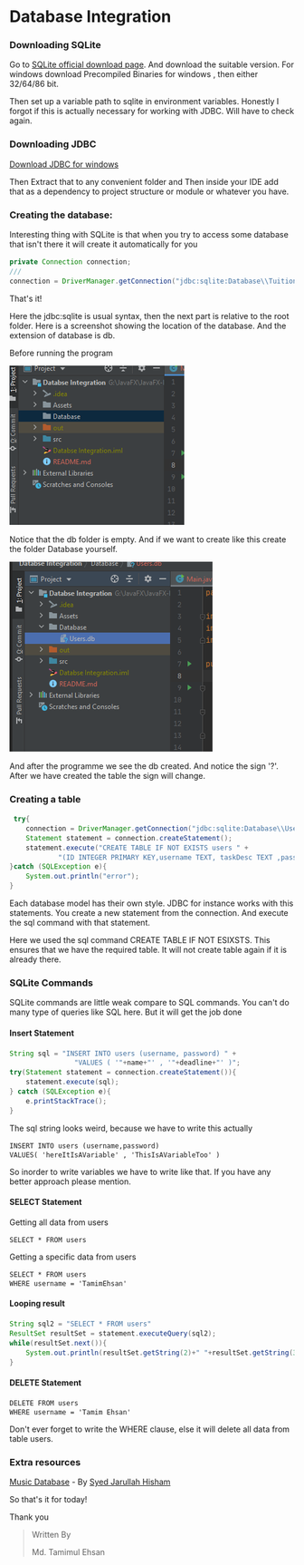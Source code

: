 # Database Integration

### Downloading SQLite

Go to [SQLite official download page](https://www.sqlite.org/download.html). And download the suitable version. For windows download Precompiled Binaries for windows , then either 32/64/86 bit.

Then set up a variable path to sqlite in environment variables. Honestly I forgot if this is actually necessary for working with JDBC. Will have to check again. 

### Downloading JDBC

[Download JDBC for windows](https://github.com/TamimEhsan/Tuition-E/blob/master/Dependencies/sqlite-jdbc-3.32.3.2.jar)

Then Extract that to any convenient folder and Then inside your IDE add that as a dependency to project structure or module or whatever you have.

### Creating the database:

Interesting thing with SQLite is that when you try to access some database that isn't there it will create it automatically for you

```java
private Connection connection;
///
connection = DriverManager.getConnection("jdbc:sqlite:Database\\TuitionE.db");
```

That's it!

Here the jdbc:sqlite is usual syntax, then the next part is relative to the root folder. Here is a screenshot showing the location of the database. And the extension of database is db. 

Before running the program

![Before](https://github.com/TamimEhsan/JavaFX-Basics/blob/master/DatabaseIntegration/Assets/beforeDB.PNG)

Notice that the db folder is empty. And if we want to create like this create the folder Database yourself.

![After](https://github.com/TamimEhsan/JavaFX-Basics/blob/master/DatabaseIntegration/Assets/afterDB.PNG)

And after the programme we see the db created. And notice the sign '?'. After we have created the table the sign will change.

### Creating a table

```java
 try{
    connection = DriverManager.getConnection("jdbc:sqlite:Database\\UserDB.db");
    Statement statement = connection.createStatement();
    statement.execute("CREATE TABLE IF NOT EXISTS users " +
            "(ID INTEGER PRIMARY KEY,username TEXT, taskDesc TEXT ,password TEXT)");
}catch (SQLException e){
    System.out.println("error");
}
```

Each database model has their own style. JDBC for instance works with this statements. You create a new statement from the connection. And execute the sql command with that statement.

Here we used the sql command CREATE TABLE IF NOT ESIXSTS. This ensures that we have the required table. It will not create table again if it is already there.

### SQLite Commands

SQLite commands are little weak compare to SQL commands. You can't do many type of queries like SQL here. But it will get the job done 



#### Insert Statement

```java
String sql = "INSERT INTO users (username, password) " +
                "VALUES ( '"+name+"' , '"+deadline+"' )";
try(Statement statement = connection.createStatement()){
    statement.execute(sql);
} catch (SQLException e){
    e.printStackTrace();
}
```



The sql string looks weird, because we have to write this actually

```sqlite
INSERT INTO users (username,password)
VALUES( 'hereItIsAVariable' , 'ThisIsAVariableToo' )
```

So inorder to write variables we have to write like that. If you have any better approach please mention.

#### SELECT Statement

Getting all data from users

```sqlite
SELECT * FROM users
```

Getting a specific data from users

```sqlite
SELECT * FROM users
WHERE username = 'TamimEhsan'
```

#### Looping result

```java
String sql2 = "SELECT * FROM users"
ResultSet resultSet = statement.executeQuery(sql2);
while(resultSet.next()){
    System.out.println(resultSet.getString(2)+" "+resultSet.getString(3));
}
```



#### DELETE Statement

```sqlite
DELETE FROM users
WHERE username = 'Tamim Ehsan'
```

Don't ever forget to write the WHERE clause, else it will delete all data from table users.

### Extra resources

[Music Database](https://github.com/hishamcse/JDBC_SQLite_EXAMPLE_CODES) - By [Syed Jarullah Hisham](https://github.com/hishamcse)



So that's it for today!

Thank you

> Written By
>
> Md. Tamimul Ehsan

